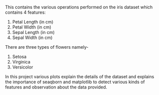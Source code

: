 This contains the various operations performed on the iris dataset which contains 4 features:
1. Petal Length (in cm)
2. Petal Width (in cm)
3. Sepal Length (in cm)
4. Sepal Width (in cm)

There are three types of flowers namely-
1. Setosa
2. Virginica
3. Versicolor

In this project various plots explain the details of the dataset and explains the importance of seaqborn and matplotlib to detect various kinds of features and observation about the data provided.
